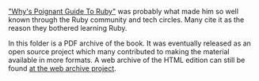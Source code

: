 ["Why's Poignant Guide To Ruby"](http://en.wikipedia.org/wiki/Why's_\(poignant\)_Guide_to_Ruby) was probably what made him so well known through the Ruby community and tech circles. Many cite it as the reason they bothered learning Ruby.

In this folder is a PDF archive of the book. It was eventually released as an open source project which many contributed to making the material available in more formats. A web archive of the HTML edition can still be found [at the web archive project](http://web.archive.org/web/20080129023848/poignantguide.net/ruby/).
